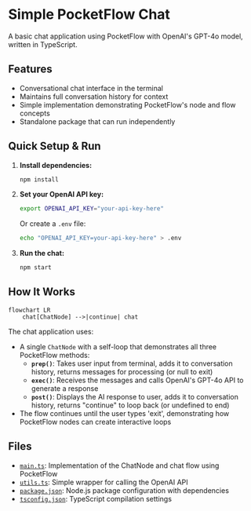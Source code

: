 #  Simple PocketFlow Chat

A basic chat application using PocketFlow with OpenAI's GPT-4o model, written in TypeScript.

## Features

- Conversational chat interface in the terminal
- Maintains full conversation history for context
- Simple implementation demonstrating PocketFlow's node and flow concepts
- Standalone package that can run independently

## Quick Setup & Run

1. **Install dependencies:**
    ```bash
    npm install
    ```

2. **Set your OpenAI API key:**
    ```bash
    export OPENAI_API_KEY="your-api-key-here"
    ```
    
    Or create a `.env` file:
    ```bash
    echo "OPENAI_API_KEY=your-api-key-here" > .env
    ```

3. **Run the chat:**
    ```bash
    npm start
    ```

## How It Works

```mermaid
flowchart LR
    chat[ChatNode] -->|continue| chat
```

The chat application uses:
- A single `ChatNode` with a self-loop that demonstrates all three PocketFlow methods:
  - **`prep()`**: Takes user input from terminal, adds it to conversation history, returns messages for processing (or null to exit)
  - **`exec()`**: Receives the messages and calls OpenAI's GPT-4o API to generate a response
  - **`post()`**: Displays the AI response to user, adds it to conversation history, returns "continue" to loop back (or undefined to end)
- The flow continues until the user types 'exit', demonstrating how PocketFlow nodes can create interactive loops


## Files

- [`main.ts`](./main.ts): Implementation of the ChatNode and chat flow using PocketFlow
- [`utils.ts`](./utils.ts): Simple wrapper for calling the OpenAI API
- [`package.json`](./package.json): Node.js package configuration with dependencies
- [`tsconfig.json`](./tsconfig.json): TypeScript compilation settings
 